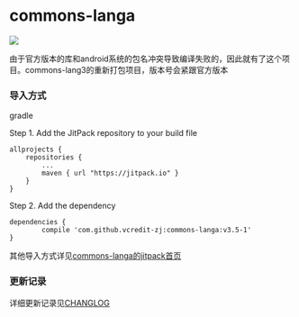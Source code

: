 # commons-langa

[![](https://jitpack.io/v/vcredit-zj/commons-langa.svg)](https://jitpack.io/#vcredit-zj/commons-langa)

由于官方版本的库和android系统的包名冲突导致编译失败的，因此就有了这个项目。commons-lang3的重新打包项目，版本号会紧跟官方版本

### 导入方式 ###

gradle

Step 1. Add the JitPack repository to your build file

	allprojects {
		repositories {
			...
			maven { url "https://jitpack.io" }
		}
	}
Step 2. Add the dependency

	dependencies {
	        compile 'com.github.vcredit-zj:commons-langa:v3.5-1'
	}

其他导入方式详见[commons-langa的jitpack首页](https://jitpack.io/#vcredit-zj/commons-langa)


### 更新记录 ###

详细更新记录见[CHANGLOG](CHANGLOG.md "CHANGLOG")
